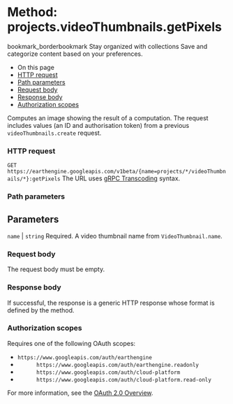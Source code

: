  
#  Method: projects.videoThumbnails.getPixels 
bookmark_borderbookmark Stay organized with collections  Save and categorize content based on your preferences. 
  * On this page
  * [HTTP request](https://developers.google.com/earth-engine/reference/rest/v1beta/projects.videoThumbnails/getPixels#http-request)
  * [Path parameters](https://developers.google.com/earth-engine/reference/rest/v1beta/projects.videoThumbnails/getPixels#path-parameters)
  * [Request body](https://developers.google.com/earth-engine/reference/rest/v1beta/projects.videoThumbnails/getPixels#request-body)
  * [Response body](https://developers.google.com/earth-engine/reference/rest/v1beta/projects.videoThumbnails/getPixels#response-body)
  * [Authorization scopes](https://developers.google.com/earth-engine/reference/rest/v1beta/projects.videoThumbnails/getPixels#authorization-scopes)


Computes an image showing the result of a computation. The request includes values (an ID and authorisation token) from a previous `videoThumbnails.create` request.
### HTTP request
`GET https://earthengine.googleapis.com/v1beta/{name=projects/*/videoThumbnails/*}:getPixels`
The URL uses [gRPC Transcoding](https://google.aip.dev/127) syntax.
### Path parameters
Parameters  
---  
`name` |  `string` Required. A video thumbnail name from `VideoThumbnail.name`.  
### Request body
The request body must be empty.
### Response body
If successful, the response is a generic HTTP response whose format is defined by the method.
### Authorization scopes
Requires one of the following OAuth scopes:
  * `https://www.googleapis.com/auth/earthengine`
  * `      https://www.googleapis.com/auth/earthengine.readonly`
  * `      https://www.googleapis.com/auth/cloud-platform`
  * `      https://www.googleapis.com/auth/cloud-platform.read-only`


For more information, see the [OAuth 2.0 Overview](https://developers.google.com/identity/protocols/OAuth2).
